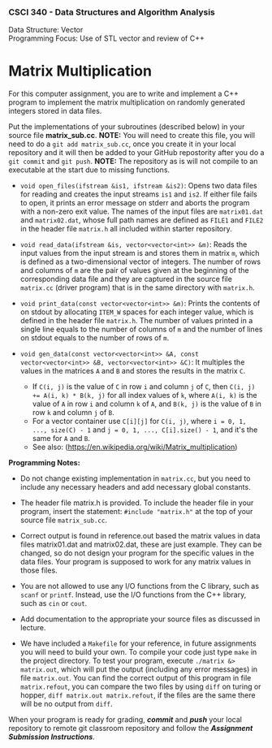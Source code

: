 ### CSCI 340 - Data Structures and Algorithm Analysis

Data Structure: Vector <br>
Programming Focus: Use of STL vector and review of C++

# Matrix Multiplication

For this computer assignment, you are to write and implement a C++ program to implement the matrix multiplication on randomly generated integers stored in data files.

Put the implementations of your subroutines (described below) in your source file **matrix_sub.cc**. **NOTE:** You will need to create this file, you will need to do a `git add matrix_sub.cc`, once you create it in your local repository and it will then be added to your GitHub repostority after you do a `git commit` and `git push`. **NOTE:** The repository as is will not compile to an executable at the start due to missing functions.

- `void open_files(ifstream &is1, ifstream &is2)`: Opens two data files for reading and creates the input streams `is1` and `is2`. If either file fails to open, it prints an error message on stderr and aborts the program with a non-zero exit value. The names of the input files are `matrix01.dat` and `matrix02.dat`, whose full path names are defined as `FILE1` and `FILE2` in the header file `matrix.h` all included within starter repository.

- `void read_data(ifstream &is, vector<vector<int>> &m)`: Reads the input values from the input stream is and stores them in matrix `m`, which is defined as a two-dimensional vector of integers. The number of rows and columns of `m` are the pair of values given at the beginning of the corresponding data file and they are captured in the source file `matrix.cc` (driver program) that is in the same directory with `matrix.h`.

- `void print_data(const vector<vector<int>> &m)`: Prints the contents of on stdout by allocating `ITEM_W` spaces for each integer value, which is defined in the header file `matrix.h`. The number of values printed in a single line equals to the number of columns of `m` and the number of lines on stdout equals to the number of rows of `m`.

- `void gen_data(const vector<vector<int>> &A, const vector<vector<int>> &B, vector<vector<int>> &C)`: It multiples the values in the matrices `A` and `B` and stores the results in the matrix `C`. 
    - If `C(i, j)` is the value of `C` in row `i` and column `j` of `C`, then `C(i, j) += A(i, k) * B(k, j)` for all index values of `k`, where `A(i, k)` is the value of `A` in row `i` and column `k` of `A`, and `B(k, j)` is the value of `B` in row `k` and column `j` of `B`. 
    - For a vector container use `C[i][j]` for `C(i, j)`, where `i = 0, 1, ..., size(C) - 1` and `j = 0, 1, ..., C[i].size() - 1`, and it's the same for `A` and `B`.
    - See also: (https://en.wikipedia.org/wiki/Matrix_multiplication)

**Programming Notes:**

- Do not change existing implementation in `matrix.cc`, but you need to include any necessary headers and add necessary global constants.

- The header file matrix.h is provided. To include the header file in your program, insert the statement: `#include "matrix.h"` at the top of your source file `matrix_sub.cc`. 

- Correct output is found in reference.out based the matrix values in data files matrix01.dat and matrix02.dat, these are just example. They can be changed, so do not design your program for the specific values in the data files. Your program is supposed to work for any matrix values in those files. 

- You are not allowed to use any I/O functions from the C library, such as `scanf` or `printf`. Instead, use the I/O functions from the C++ library, such as `cin` or `cout`.

- Add documentation to the appropriate your source files as discussed in lecture.

- We have included a `Makefile` for your reference, in future assignments you will need to build your own. To compile your code just type `make` in the project directory. To test your program, execute `./matrix &> matrix.out`, which will put the output (including any error messages) in file `matrix.out`. You can find the correct output of this program in file `matrix.refout`, you can compare the two files by using `diff` on turing or hopper, `diff matrix.out matrix.refout`, if the files are the same there will be no output from `diff`.

When your program is ready for grading, ***commit*** and ***push*** your local repository to remote git classroom repository and follow the _**Assignment Submission Instructions**_.
